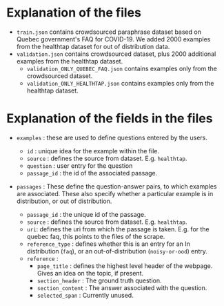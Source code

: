 # Explanation of the files

* `train.json` contains crowdsourced paraphrase dataset based on Quebec government's FAQ for COVID-19. We added 2000 examples from the healthtap dataset for out of distribution data. 
* `validation.json` contains crowdsourced dataset, plus 2000 additional examples from the healthtap dataset. 
	- `validation_ONLY_QUEBEC_FAQ.json` contains examples only from the crowdsourced dataset. 
	- `validation_ONLY_HEALTHTAP.json` contains examples only from the healthtap dataset. 

# Explanation of the fields in the files

* `examples` : these are used to define questions entered by the users. 
	- `id` : unique idea for the example within the file. 
	- `source` : defines the source from dataset. E.g. `healthtap`. 
	- `question` : user entry for the question
	- `passage_id` : the id of the associated passage. 

* `passages` : These define the question-answer pairs, to which examples are associated. These also specify whether a particular example is in distribution, or out of distribution. 
	- `passage_id` : the unique id of the passage. 
	- `source` : defines the source from dataset. E.g. `healthtap`. 
	- `uri`: defines the uri from which the passage is taken. E.g. for the quebec faq, this points to the files of the scrape. 
	- `reference_type` : defines whether this is an entry for an In distribution (`faq`), or an out-of-distribution (`noisy-or-ood`) entry. 
	- `reference` : 
		- `page_title` : defines the highest level header of the webpage. Gives an idea on the topic, if present.
		- `section_header` : The ground truth question. 
		- `section_content` : The answer associated with the question. 
		- `selected_span` : Currently unused. 

